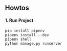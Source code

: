 ## Howtos

#### 1. Run Project

```
pip install pipenv
pipenv install --dev
pipenv shell
python manage.py runserver
```